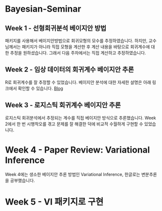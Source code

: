 # Bayesian-Seminar
## Week 1 - 선형회귀분석 베이지안 방법
패키지를 사용해서 베이지안방법으로 회귀모형의 모수를 추정하였습니다.
하지만, 교수님께서는 패키지가 아니라 직접 모형을 계산한 후 계산 내용을 바탕으로 회귀계수에 대한 추정을 원하셨습니다.
그래서 다음 주차에서는 직접 계산하고 추정하였습니다.
## Week 2 - 임상 데이터의 회귀계수 베이지안 추론
R로 회귀계수를 잘 추정할 수 있었습니다.
베이지안 분석에 대한 자세한 설명은 아래 링크에서 확인할 수 있습니다.
[Blog](https://stat-thon.tistory.com/63)
## Week 3 - 로지스틱 회귀계수 베이지안 추론
로지스틱 회귀분석에서 추정되는 계수를 직접 베이지안 방식으로 추론했습니다.
Week 2에서 한 번 시행착오를 겪고 문제를 잘 해결한 덕에 비교적 수월하게 구현할 수 있었습니다.
# Week 4 - Paper Review: Variational Inference
Week 4에는 생소한 베이지안 추론 방법인 Variational Inference, 한글로는 변분추론을 공부했습니다.
# Week 5 - VI 패키지로 구현
